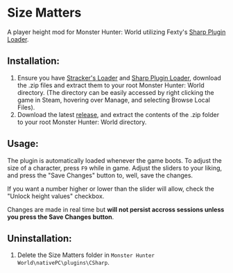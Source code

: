 # Size Matters
 A player height mod for Monster Hunter: World utilizing Fexty's [Sharp Plugin Loader](https://fexty12573.github.io/SharpPluginLoader/). 
## Installation:
 1. Ensure you have [Stracker's Loader](https://www.nexusmods.com/monsterhunterworld/mods/1982) and [Sharp Plugin Loader](https://fexty12573.github.io/SharpPluginLoader/Installation/), download the .zip files and extract them to your root Monster Hunter: World directory. (The directory can be easily accessed by right clicking the game in Steam, hovering over Manage, and selecting Browse Local Files).
 2. Download the latest [release](https://github.com/TreyR9/Size-Matters/releases), and extract the contents of the .zip folder to your root Monster Hunter: World directory.
## Usage:
 The plugin is automatically loaded whenever the game boots. To adjust the size of a character, press `F9` while in game. Adjust the sliders to your liking, and press the "Save Changes" button to, well, save the changes.

 If you want a number higher or lower than the slider will allow, check the "Unlock height values" checkbox.

 Changes are made in real time but **will not persist accross sessions unless you press the Save Changes button**.

## Uninstallation:
 1. Delete the Size Matters folder in `Monster Hunter World\nativePC\plugins\CSharp`. 
